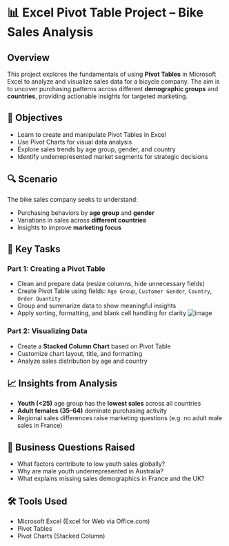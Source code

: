 # 📊 Excel Pivot Table Project – Bike Sales Analysis

## Overview
This project explores the fundamentals of using **Pivot Tables** in Microsoft Excel to analyze and visualize sales data for a bicycle company. The aim is to uncover purchasing patterns across different **demographic groups** and **countries**, providing actionable insights for targeted marketing.

## 🧠 Objectives
- Learn to create and manipulate Pivot Tables in Excel
- Use Pivot Charts for visual data analysis
- Explore sales trends by age group, gender, and country
- Identify underrepresented market segments for strategic decisions

## 🔍 Scenario
The bike sales company seeks to understand:
- Purchasing behaviors by **age group** and **gender**
- Variations in sales across **different countries**
- Insights to improve **marketing focus**

## 📌 Key Tasks

### Part 1: Creating a Pivot Table
- Clean and prepare data (resize columns, hide unnecessary fields)
- Create Pivot Table using fields: `Age Group`, `Customer Gender`, `Country`, `Order Quantity`
- Group and summarize data to show meaningful insights
- Apply sorting, formatting, and blank cell handling for clarity
![image](https://github.com/user-attachments/assets/7e1492b0-76db-4d65-8657-fb4ce1e614f8)

  

### Part 2: Visualizing Data
- Create a **Stacked Column Chart** based on Pivot Table
- Customize chart layout, title, and formatting
- Analyze sales distribution by age and country

## 📈 Insights from Analysis
- **Youth (<25)** age group has the **lowest sales** across all countries
- **Adult females (35–64)** dominate purchasing activity
- Regional sales differences raise marketing questions (e.g. no adult male sales in France)

## 🤔 Business Questions Raised
- What factors contribute to low youth sales globally?
- Why are male youth underrepresented in Australia?
- What explains missing sales demographics in France and the UK?

## 🛠 Tools Used
- Microsoft Excel (Excel for Web via Office.com)
- Pivot Tables
- Pivot Charts (Stacked Column)



